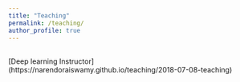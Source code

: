 ```yaml
---
title: "Teaching"
permalink: /teaching/
author_profile: true
---
```


<br>
[Deep learning Instructor](https://narendoraiswamy.github.io/teaching/2018-07-08-teaching)
